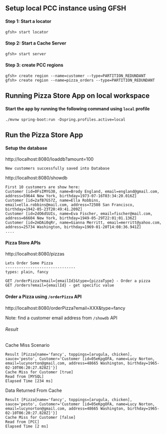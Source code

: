 ## Setup local PCC instance using GFSH

#### Step 1: Start a locator

```
gfsh> start locator
```

#### Step 2: Start a Cache Server

```
gfsh> start server
```

#### Step 3: create PCC regions

```
gfsh> create region --name=customer --type=PARTITION_REDUNDANT
gfsh> create region --name=pizza_orders --type=PARTITION_REDUNDANT
```

## Running Pizza Store App on local workspace

#### Start the app by running the following command using `local` profile

```
./mvnw spring-boot:run -Dspring.profiles.active=local
```

## Run the Pizza Store App

#### Setup the database

http://localhost:8080/loaddb?amount=100

```
New customers successfully saved into Database
```

http://localhost:8080/showdb

```
First 10 customers are show here: 
Customer [id=0FsIMYG30, name=Brody England, email=england@gmail.com, address=59644 New York, birthday=1973-07-16T03:34:20.016Z]
Customer [id=2afB7G57Z, name=Ella Robbins, email=ella.robbins@mail.com, address=72508 San Francisco, birthday=1942-05-23T20:49:41.209Z]
Customer [id=2dO6dSUIs, name=Eva Fischer, email=fischer@mail.com, address=66604 New York, birthday=1949-05-29T22:01:01.136Z]
Customer [id=2mDAi0qRr, name=Gianna Merritt, email=merritt@yahoo.com, address=25734 Washington, birthday=1969-01-20T14:08:36.941Z]
....
```

#### Pizza Store APIs

http://localhost:8080/pizzas

```
Lets Order Some Pizza 
-------------------------------
types: plain, fancy

GET /orderPizza?email={emailId}&type={pizzaType} - Order a pizza 
GET /orders?email={emailId} - get specific value 

```

#### Order a Pizza using `/orderPizza` API

http://localhost:8080/orderPizza?email=XXX&type=fancy

Note: find a customer email address from `/showdb` API

###### Result

Cache Miss Scenario

```
Result [Pizza{name='fancy', toppings=[arugula, chicken], sauce='pesto', Customer='Customer [id=05eKpgOFA, name=Lucy Norton, email=lucynorton@gmail.com, address=48665 Washington, birthday=1965-02-10T06:20:27.828Z]'}] 
Cache Miss for Customer [true] 
Read from [MYSQL] 
Elapsed Time [234 ms]
```

Data Returned From Cache 
```
Result [Pizza{name='fancy', toppings=[arugula, chicken], sauce='pesto', Customer='Customer [id=05eKpgOFA, name=Lucy Norton, email=lucynorton@gmail.com, address=48665 Washington, birthday=1965-02-10T06:20:27.828Z]'}] 
Cache Miss for Customer [false] 
Read from [PCC] 
Elapsed Time [2 ms]
```


